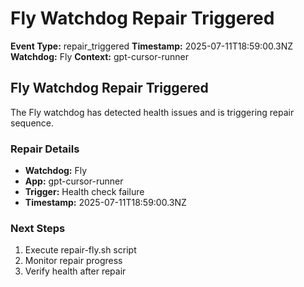 # Fly Watchdog Repair Triggered

**Event Type:** repair_triggered
**Timestamp:** 2025-07-11T18:59:00.3NZ
**Watchdog:** Fly
**Context:** gpt-cursor-runner


## Fly Watchdog Repair Triggered

The Fly watchdog has detected health issues and is triggering repair sequence.

### Repair Details
- **Watchdog:** Fly
- **App:** gpt-cursor-runner
- **Trigger:** Health check failure
- **Timestamp:** 2025-07-11T18:59:00.3NZ

### Next Steps
1. Execute repair-fly.sh script
2. Monitor repair progress
3. Verify health after repair


